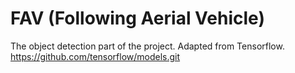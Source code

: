# FAV (Following Aerial Vehicle)
The object detection part of the project.
Adapted from Tensorflow.
https://github.com/tensorflow/models.git

